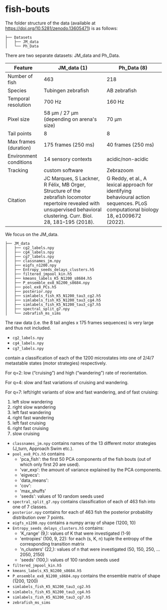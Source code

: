 # fish-bouts

The folder structure of the data (available at https://doi.org/10.5281/zenodo.13605471) is as follows:

```
├── Datasets
│   ├── JM_data
│   └── Ph_Data
```

There are two separate datasets: JM_data and Ph_Data.

| Feature              | JM_data (1)                 | Ph_Data (8)               |
|----------------------|-----------------------------|---------------------------|
| Number of fish       | 463                         | 218                       |
| Species              | Tubingen zebrafish          | AB zebrafish              |
| Temporal resolution  | 700 Hz                      | 160 Hz                    |
| Pixel size           | 58 µm / 27 µm (depending on arena's size)               | 70 µm                     |
| Tail points          | 8                           | 8                         |
| Max frames (duration) | 175 frames (250 ms)        | 40 frames (250 ms)        |
| Environment conditions | 14 sensory contexts      | acidic/non-acidic      |
| Tracking             | custom software        | Zebrazoom       | 
| Citation   | JC Marques, S Lackner, R Félix, MB Orger, Structure of the zebrafish locomotor repertoire revealed with unsupervised behavioral clustering. Curr. Biol. 28, 181–195 (2018).   |  G Reddy, et al., A lexical approach for identifying behavioural action sequences. PLoS computational biology 18, e1009672 (2022).      |

We focus on the JM_data. 
```
├── JM_data
│   ├── cg2_labels.npy
│   ├── cg4_labels.npy
│   ├── cg7_labels.npy
│   ├── classnames_jm.npy
│   ├── eigfs_n1200.npy
│   ├── Entropy_seeds_delays_clusters.h5
│   ├── filtered_jmpool_kin.h5
│   ├── kmeans_labels_K5_N1200_s8684.h5
│   ├── P_ensemble_ex8_N1200_s8684.npy
│   ├── pool_ex8_PCs.h5
│   ├── posterior.npy
│   ├── simlabels_fish_K5_N1200_tau3_cg2.h5
│   ├── simlabels_fish_K5_N1200_tau3_cg4.h5
│   ├── simlabels_fish_K5_N1200_tau3_cg7.h5
│   ├── spectral_split_g7.npy
│   └── zebrafish_ms_sims
```

The raw data (i.e. the 8 tail angles x 175 frames sequences) is very large and thus not included. 

- ```cg2_labels.npy```
- ```cg4_labels.npy```
- ```cg7_labels.npy```

contain a classification of each of the 1200 microstates into one of 2/4/7 metastable states (motor strategies) respectively.

For q=2: low (“cruising”) and high (“wandering”) rate of reorientation.

For q=4: slow and fast variations of cruising and wandering.

For q=7: left/right variants of slow and fast wandering, and of fast cruising:
1. left slow wandering
2. right slow wandering
3. left fast wandering
4. right fast wandering
5. left fast cruising
6. right fast cruising
7. slow cruising

- ```classnames_jm.npy``` contains names of the 13 different motor strategies (J_turn, Approach Swim etc.).
- ```pool_ex8_PCs.h5``` contains
  - 'pca_fish': the first 50 PCA components of the fish bouts (out of which only first 20 are used).
  - 'var_exp': the amount of variance explained by the PCA components.
  - 'eigvecs': 
  - 'data_means': 
  - 'cov': 
  - 'max_shuffs'
  - 'seeds': values of 10 random seeds used
- ```spectral_split_g7.npy``` contains classification of each of 463 fish into one of 7 classes.
- ```posterior.npy``` contains for each of 463 fish the posterior probability distribution over 7 points.
- ```eigfs_n1200.npy``` contains a numpy array of shape (1200, 10)
- ```Entropy_seeds_delays_clusters.h5``` contains:
  - 'K_range' (9,): values of K that were investigated (1-9)
  - 'entropies' (100, 9, 22): for each (s, K, n) tuple the entropy of the corresponding transition matrix
  - 'n_clusters' (22,): values of n that were investigated (50,  150,  250, ... 2050, 2150)
  - 'seeds' (100,): values of 100 random seeds used
- ```filtered_jmpool_kin.h5``` 
- ```kmeans_labels_K5_N1200_s8684.h5```
- ```P_ensemble_ex8_N1200_s8684.npy``` contains the ensemble matrix of shape (1200, 1200)
- ```simlabels_fish_K5_N1200_tau3_cg2.h5```
- ```simlabels_fish_K5_N1200_tau3_cg4.h5```
- ```simlabels_fish_K5_N1200_tau3_cg7.h5```
- ```zebrafish_ms_sims```
